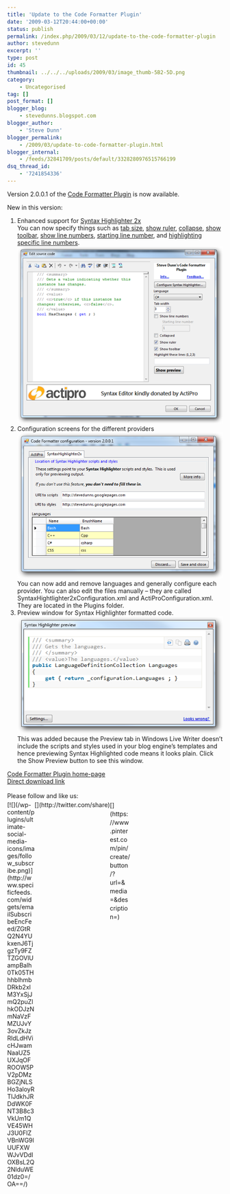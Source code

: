 ```yaml
---
title: 'Update to the Code Formatter Plugin'
date: '2009-03-12T20:44:00+00:00'
status: publish
permalink: /index.php/2009/03/12/update-to-the-code-formatter-plugin
author: stevedunn
excerpt: ''
type: post
id: 45
thumbnail: ../../../uploads/2009/03/image_thumb-5B2-5D.png
category:
    - Uncategorised
tag: []
post_format: []
blogger_blog:
    - stevedunns.blogspot.com
blogger_author:
    - 'Steve Dunn'
blogger_permalink:
    - /2009/03/update-to-code-formatter-plugin.html
blogger_internal:
    - /feeds/32841709/posts/default/3328280976515766199
dsq_thread_id:
    - '7241854336'
---
```

Version 2.0.0.1 of the [Code Formatter Plugin](http://stevedunns.googlepages.com/codeformatterforwindowslivewriter) is now available.

New in this version:

1. Enhanced support for [Syntax Highlighter 2x](http://alexgorbatchev.com/wiki/SyntaxHighlighter)   
  You can now specify things such as [tab size](http://alexgorbatchev.com/wiki/SyntaxHighlighter:Demo:tab-size), [show ruler](http://alexgorbatchev.com/wiki/SyntaxHighlighter:Demo:ruler), [collapse](http://alexgorbatchev.com/wiki/SyntaxHighlighter:Demo:collapse), [show toolbar](http://alexgorbatchev.com/wiki/SyntaxHighlighter:Demo:toolbar), [show line numbers](http://alexgorbatchev.com/wiki/SyntaxHighlighter:Demo:gutter), [starting line number](http://alexgorbatchev.com/wiki/SyntaxHighlighter:Demo:first-line), and [highlighting specific line numbers](http://alexgorbatchev.com/wiki/SyntaxHighlighter:Demo:highlight).   
  [![image](../../../uploads/2009/03/image_thumb-5B2-5D.png "image")](/wp-content/uploads/2009/03/image_thumb-5B2-5D.png)
2. Configuration screens for the different providers   
  [![image](../../../uploads/2009/03/image_thumb13.png "image")](/wp-content/uploads/2009/03/image_thumb13.png)   
  You can now add and remove languages and generally configure each provider. You can also edit the files manually – they are called SyntaxHightlighter2xConfiguration.xml and ActiProConfiguration.xml. They are located in the Plugins folder.
3. Preview window for Syntax Highlighter formatted code.   
  [![image](../../../uploads/2009/03/image_thumb14.png "image")](/wp-content/uploads/2009/03/image_thumb14.png)   
  This was added because the Preview tab in Windows Live Writer doesn’t include the scripts and styles used in your blog engine’s templates and hence previewing Syntax Highlighted code means it looks plain. Click the Show Preview button to see this window.

[Code Formatter Plugin home-page](http://stevedunns.googlepages.com/codeformatterforwindowslivewriter)   
[Direct download link](http://stevedunns.googlepages.com/CodeFormatterPlugin2.0.0.1.zip)

<div class="sfsi_Sicons" style="width: 100%; display: inline-block; vertical-align: middle; text-align:left"><div style="margin:0px 8px 0px 0px; line-height: 24px"><span>Please follow and like us:</span></div><div class="sfsi_socialwpr"><div class="sf_subscrbe" style="text-align:left;float:left;width:64px">[![](/wp-content/plugins/ultimate-social-media-icons/images/follow_subscribe.png)](http://www.specificfeeds.com/widgets/emailSubscribeEncFeed/ZGtRQ2N4YUkxenJ6TjgzTy9FZTZGOVlUampBalh0Tk05THhhblhmbDRkb2xlM3YxSjJmQ2puZlhkODJzNmNaVzFMZUJvY3ovZkJzRldLdHVicHJwamNaaUZ5UXJqOFROOW5PV2pDMzBGZjNLSHo3aloyRTlJdkhJRDdWK0FNT3B8c3VkUm1QVE45WHJ3U0FIZVBnWG9lUUFXWWJvVDdIOXBsL2Q2NlduWE01dz0=/OA==/)</div><div class="sf_fb" style="text-align:left;width:98px"><div action="like" class="fb-like" data-layout="button" data-share="true" href="" send="false" showfaces="false" width="180"></div></div><div class="sf_twiter" style="text-align:left;float:left;width:auto">[](http://twitter.com/share)</div><div class="sf_pinit" style="text-align:left;float:left;line-height: 20px;width:47px">[](https://www.pinterest.com/pin/create/button/?url=&media=&description=)</div><div class="sf_google" style="text-align:left;float:left;max-width:62px;min-width:35px;"><div class="g-plusone" data-annotation="none" data-href="" data-size="large"></div></div></div></div>